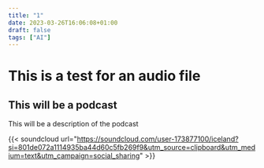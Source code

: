 ```yaml
---
title: "1"
date: 2023-03-26T16:06:08+01:00
draft: false
tags: ["AI"]
---
```


# This is a test for an audio file
## This will be a podcast
This will be a description of the podcast

{{< soundcloud url="https://soundcloud.com/user-173877100/iceland?si=801de072a1114935ba44d60c5fb269f9&utm_source=clipboard&utm_medium=text&utm_campaign=social_sharing" >}}